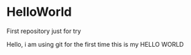 # HelloWorld
First repository just for try

Hello, i am using git for the first time this is my HELLO WORLD
